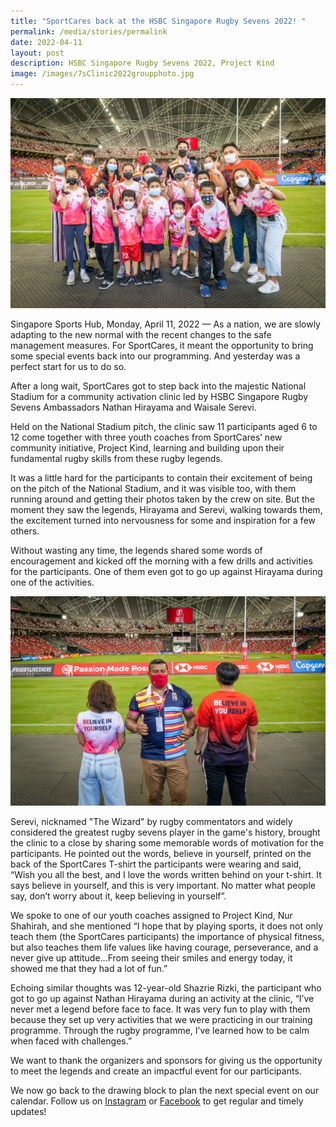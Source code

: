 ```yaml
---
title: "SportCares back at the HSBC Singapore Rugby Sevens 2022! "
permalink: /media/stories/permalink
date: 2022-04-11
layout: post
description: HSBC Singapore Rugby Sevens 2022, Project Kind
image: /images/7sClinic2022groupphoto.jpg
---
```

![](/images/7sClinic2022groupphoto.jpg)

Singapore Sports Hub, Monday, April 11, 2022 — As a nation, we are slowly adapting to the new normal with the recent changes to the safe management measures. For SportCares, it meant the opportunity to bring some special events back into our programming. And yesterday was a perfect start for us to do so.

After a long wait, SportCares got to step back into the majestic National Stadium for a community activation clinic led by HSBC Singapore Rugby Sevens Ambassadors Nathan Hirayama and Waisale Serevi. 

Held on the National Stadium pitch, the clinic saw 11 participants aged 6 to 12 come together with three youth coaches from SportCares’ new community initiative, Project Kind, learning and building upon their fundamental rugby skills from these rugby legends.

It was a little hard for the participants to contain their excitement of being on the pitch of the National Stadium, and it was visible too, with them running around and getting their photos taken by the crew on site. But the moment they saw the legends, Hirayama and Serevi, walking towards them, the excitement turned into nervousness for some and inspiration for a few others. 

Without wasting any time, the legends shared some words of encouragement and kicked off the morning with a few drills and activities for the participants. One of them even got to go up against Hirayama during one of the activities. 

![](/images/7sClinic2022Serevi.jpg)

Serevi, nicknamed "The Wizard" by rugby commentators and widely considered the greatest rugby sevens player in the game's history, brought the clinic to a close by sharing some memorable words of motivation for the participants. He pointed out the words, believe in yourself, printed on the back of the SportCares T-shirt the participants were wearing and said, “Wish you all the best, and I love the words written behind on your t-shirt. It says believe in yourself, and this is very important. No matter what people say, don’t worry about it, keep believing in yourself”. 

We spoke to one of our youth coaches assigned to Project Kind, Nur Shahirah, and she mentioned “I hope that by playing sports, it does not only teach them (the SportCares participants) the importance of physical fitness, but also teaches them life values like having courage, perseverance, and a never give up attitude…From seeing their smiles and energy today, it showed me that they had a lot of fun.” 

Echoing similar thoughts was 12-year-old Shazrie Rizki, the participant who got to go up against Nathan Hirayama during an activity at the clinic, “I’ve never met a legend before face to face. It was very fun to play with them because they set up very activities that we were practicing in our training programme. Through the rugby programme, I’ve learned how to be calm when faced with challenges.” 

We want to thank the organizers and sponsors for giving us the opportunity to meet the legends and create an impactful event for our participants. 

We now go back to the drawing block to plan the next special event on our calendar. Follow us on [Instagram](https://www.instagram.com/sportcares/) or [Facebook](https://www.facebook.com/SportCaresSG) to get regular and timely updates!